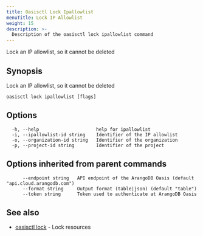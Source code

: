 ```yaml
---
title: Oasisctl Lock Ipallowlist
menuTitle: Lock IP Allowlist
weight: 15
description: >-
  Description of the oasisctl lock ipallowlist command
---
```

Lock an IP allowlist, so it cannot be deleted

## Synopsis

Lock an IP allowlist, so it cannot be deleted

```
oasisctl lock ipallowlist [flags]
```

## Options

```
  -h, --help                     help for ipallowlist
  -i, --ipallowlist-id string    Identifier of the IP allowlist
  -o, --organization-id string   Identifier of the organization
  -p, --project-id string        Identifier of the project
```

## Options inherited from parent commands

```
      --endpoint string   API endpoint of the ArangoDB Oasis (default "api.cloud.arangodb.com")
      --format string     Output format (table|json) (default "table")
      --token string      Token used to authenticate at ArangoDB Oasis
```

## See also

* [oasisctl lock](_index.md)	 - Lock resources

